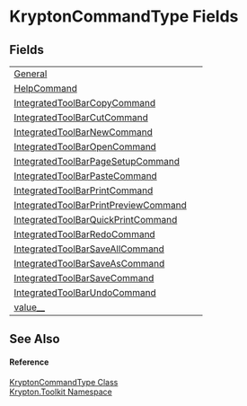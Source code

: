 # KryptonCommandType Fields




## Fields
<table>
<tr>
<td><a href="f971d6d5-9498-5a99-8c08-788dbffa8526.md">General</a></td>
<td> </td></tr>
<tr>
<td><a href="41d86f7c-183d-ac43-ec65-77302fe71dbe.md">HelpCommand</a></td>
<td> </td></tr>
<tr>
<td><a href="a4ce9b5b-31d5-7792-2536-b09a654fee6b.md">IntegratedToolBarCopyCommand</a></td>
<td> </td></tr>
<tr>
<td><a href="9013b92b-7361-f39f-4a4a-796235977c5a.md">IntegratedToolBarCutCommand</a></td>
<td> </td></tr>
<tr>
<td><a href="8e11de45-f27f-d5fd-7e5b-5915a78a362b.md">IntegratedToolBarNewCommand</a></td>
<td> </td></tr>
<tr>
<td><a href="3ae47769-3aa7-c8f1-b092-9e0c0977dc3b.md">IntegratedToolBarOpenCommand</a></td>
<td> </td></tr>
<tr>
<td><a href="9d8df72f-b394-bff6-46d9-38010a58a77a.md">IntegratedToolBarPageSetupCommand</a></td>
<td> </td></tr>
<tr>
<td><a href="967558ae-b737-bc13-ab1d-cfda6783f30b.md">IntegratedToolBarPasteCommand</a></td>
<td> </td></tr>
<tr>
<td><a href="f61a54cf-cb4b-956d-2347-900ef04f7199.md">IntegratedToolBarPrintCommand</a></td>
<td> </td></tr>
<tr>
<td><a href="117fe36e-6532-3ac8-d456-ad9a19628437.md">IntegratedToolBarPrintPreviewCommand</a></td>
<td> </td></tr>
<tr>
<td><a href="5d7f50e5-db41-bac0-f861-4aba5776b6c3.md">IntegratedToolBarQuickPrintCommand</a></td>
<td> </td></tr>
<tr>
<td><a href="e1604c64-d73f-1091-8200-68ad5c408aea.md">IntegratedToolBarRedoCommand</a></td>
<td> </td></tr>
<tr>
<td><a href="19138a54-5f7a-9945-4317-0d0a8b5a07cd.md">IntegratedToolBarSaveAllCommand</a></td>
<td> </td></tr>
<tr>
<td><a href="adf5e000-91d0-f713-0152-81c6965dfd0d.md">IntegratedToolBarSaveAsCommand</a></td>
<td> </td></tr>
<tr>
<td><a href="81146c1a-863e-e914-e512-b6163092db59.md">IntegratedToolBarSaveCommand</a></td>
<td> </td></tr>
<tr>
<td><a href="9027f818-4cb4-4381-eba2-cc5cbd8bf281.md">IntegratedToolBarUndoCommand</a></td>
<td> </td></tr>
<tr>
<td><a href="dd13241a-6bdf-406b-1fdb-5cfe878b3f0a.md">value__</a></td>
<td> </td></tr>
</table>

## See Also


#### Reference
<a href="e9ee5f6c-3902-9c2a-57a3-e4206a487154.md">KryptonCommandType Class</a>  
<a href="79d2eac2-21f4-54ff-7552-b20c33c30600.md">Krypton.Toolkit Namespace</a>  
